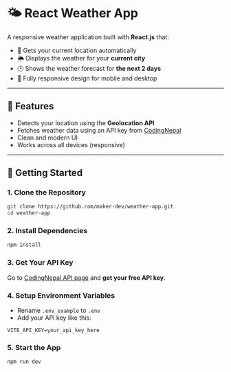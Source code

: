 # 🌤️ React Weather App

A responsive weather application built with **React.js** that:

- 📍 Gets your current location automatically  
- 🌦️ Displays the weather for your **current city**  
- 🕒 Shows the weather forecast for **the next 2 days**  
- 📱 Fully responsive design for mobile and desktop  

---

## 🚀 Features

- Detects your location using the **Geolocation API**  
- Fetches weather data using an API key from [CodingNepal](https://www.codingnepalweb.com)  
- Clean and modern UI  
- Works across all devices (responsive)  

---

## 🔑 Getting Started

### 1. Clone the Repository

```bash
git clone https://github.com/maker-dev/weather-app.git
cd weather-app
```

### 2. Install Dependencies

```bash
npm install
```

### 3. Get Your API Key

Go to [CodingNepal API page](https://www.codingnepalweb.com) and **get your free API key**.

### 4. Setup Environment Variables

- Rename `.env_example` to `.env`  
- Add your API key like this:

```env
VITE_API_KEY=your_api_key_here
```

### 5. Start the App

```bash
npm run dev
```
